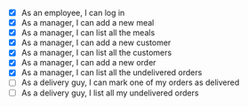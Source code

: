 - [X] As an employee, I can log in
- [X] As a manager, I can add a new meal
- [X] As a manager, I can list all the meals
- [X] As a manager, I can add a new customer
- [X] As a manager, I can list all the customers
- [X] As a manager, I can add a new order
- [X] As a manager, I can list all the undelivered orders
- [ ] As a delivery guy, I can mark one of my orders as delivered
- [ ] As a delivery guy, I list all my undelivered orders
